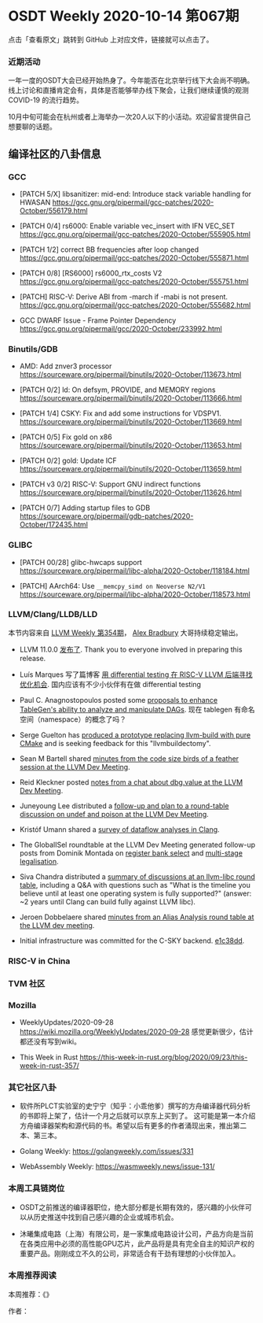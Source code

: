 # OSDT Weekly 2020-10-14 第067期

点击「查看原文」跳转到 GitHub 上对应文件，链接就可以点击了。

### 近期活动

一年一度的OSDT大会已经开始热身了。今年能否在北京举行线下大会尚不明确。线上讨论和直播肯定会有，具体是否能够举办线下聚会，让我们继续谨慎的观测 COVID-19 的流行趋势。

10月中旬可能会在杭州或者上海举办一次20人以下的小活动。欢迎留言提供自己想要聊的话题。

## 编译社区的八卦信息

### GCC

- [PATCH 5/X] libsanitizer: mid-end: Introduce stack variable handling for HWASAN
  https://gcc.gnu.org/pipermail/gcc-patches/2020-October/556179.html

- [PATCH 0/4] rs6000: Enable variable vec_insert with IFN VEC_SET
  https://gcc.gnu.org/pipermail/gcc-patches/2020-October/555905.html

- [PATCH 1/2] correct BB frequencies after loop changed
  https://gcc.gnu.org/pipermail/gcc-patches/2020-October/555871.html

- [PATCH 0/8] [RS6000] rs6000_rtx_costs V2
  https://gcc.gnu.org/pipermail/gcc-patches/2020-October/555751.html

- [PATCH] RISC-V: Derive ABI from -march if -mabi is not present.
  https://gcc.gnu.org/pipermail/gcc-patches/2020-October/555682.html

- GCC DWARF Issue - Frame Pointer Dependency
  https://gcc.gnu.org/pipermail/gcc/2020-October/233992.html

### Binutils/GDB

- AMD: Add znver3 processor
  https://sourceware.org/pipermail/binutils/2020-October/113673.html    

- [PATCH 0/2] ld: On defsym, PROVIDE, and MEMORY regions
  https://sourceware.org/pipermail/binutils/2020-October/113666.html

- [PATCH 1/4] CSKY: Fix and add some instructions for VDSPV1.
  https://sourceware.org/pipermail/binutils/2020-October/113669.html

- [PATCH 0/5] Fix gold on x86
  https://sourceware.org/pipermail/binutils/2020-October/113653.html

- [PATCH 0/2] gold: Update ICF
  https://sourceware.org/pipermail/binutils/2020-October/113659.html

- [PATCH v3 0/2] RISC-V: Support GNU indirect functions
  https://sourceware.org/pipermail/binutils/2020-October/113626.html

- [PATCH 0/7] Adding startup files to GDB
  https://sourceware.org/pipermail/gdb-patches/2020-October/172435.html

### GLIBC

- [PATCH 00/28] glibc-hwcaps support
  https://sourceware.org/pipermail/libc-alpha/2020-October/118184.html

- [PATCH] AArch64: Use `__memcpy_simd on Neoverse N2/V1`
  https://sourceware.org/pipermail/libc-alpha/2020-October/118573.html

### LLVM/Clang/LLDB/LLD

本节内容来自 [LLVM Weekly 第354期](http://llvmweekly.org/issue/354)，
[Alex Bradbury](https://www.linkedin.com/in/alex-bradbury/) 大哥持续稳定输出。

- LLVM 11.0.0 [发布了](http://lists.llvm.org/pipermail/llvm-dev/2020-October/145750.html).
  Thank you to everyone involved in preparing this release.

- Luís Marques 写了篇博客 [用 differential testing 在 RISC-V LLVM 后端寻找优化机会](https://www.lowrisc.org/blog/2020/10/how-we-used-differential-testing-to-rapidly-find-and-fix-missed-optimisation-opportunities-in-llvms-risc-v-backend/).
  国内应该有不少小伙伴有在做 differential testing

* Paul C. Anagnostopoulos posted some [proposals to enhance TableGen's ability to analyze and manipulate DAGs](http://lists.llvm.org/pipermail/llvm-dev/2020-October/145740.html).
  现在 tablegen 有命名空间（namespace）的概念了吗？

* Serge Guelton has [produced a prototype replacing llvm-build with pure CMake](http://lists.llvm.org/pipermail/llvm-dev/2020-October/145718.html) and is seeking feedback for this "llvmbuildectomy".

* Sean M Bartell shared [minutes from the code size birds of a feather session at the LLVM Dev Meeting](http://lists.llvm.org/pipermail/llvm-dev/2020-October/145639.html).

* Reid Kleckner posted [notes from a chat about dbg.value at the LLVM Dev Meeting](http://lists.llvm.org/pipermail/llvm-dev/2020-October/145697.html).

* Juneyoung Lee distributed a [follow-up and plan to a round-table discussion on undef and poison at the LLVM Dev Meeting](http://lists.llvm.org/pipermail/llvm-dev/2020-October/145692.html).

* Kristóf Umann shared a [survey of dataflow analyses in Clang](http://lists.llvm.org/pipermail/cfe-dev/2020-October/066937.html).

* The GlobalISel roundtable at the LLVM Dev Meeting generated follow-up posts from Dominik Montada on [register bank
select](http://lists.llvm.org/pipermail/llvm-dev/2020-October/145656.html) and [multi-stage legalisation](http://lists.llvm.org/pipermail/llvm-dev/2020-October/145654.html).

* Siva Chandra distributed a [summary of discussions at an llvm-libc round table](http://lists.llvm.org/pipermail/libc-dev/2020-October/000210.html), including a Q&A with questions such as "What is the timeline you believe until at least one operating system is fully supported?" (answer: ~2 years until Clang can build fully against LLVM libc).

* Jeroen Dobbelaere shared [minutes from an Alias Analysis round table at the LLVM dev meeting](http://lists.llvm.org/pipermail/llvm-dev/2020-October/145640.html).

* Initial infrastructure was committed for the C-SKY backend.
  [e1c38dd](https://reviews.llvm.org/rGe1c38dd55d9).

### RISC-V in China

### TVM 社区

### Mozilla

- WeeklyUpdates/2020-09-28
  https://wiki.mozilla.org/WeeklyUpdates/2020-09-28
  感觉更新很少，估计都还没有写到wiki。

- This Week in Rust
  https://this-week-in-rust.org/blog/2020/09/23/this-week-in-rust-357/

### 其它社区八卦

- 软件所PLCT实验室的史宁宁（知乎：小乖他爹）撰写的方舟编译器代码分析的书即将上架了，估计一个月之后就可以京东上买到了。
  这可能是第一本介绍方舟编译器架构和源代码的书。希望以后有更多的作者涌现出来，推出第二本、第三本。

- Golang Weekly:
  https://golangweekly.com/issues/331

- WebAssembly Weekly:
  https://wasmweekly.news/issue-131/

### 本周工具链岗位

- OSDT之前推送的编译器职位，绝大部分都是长期有效的，感兴趣的小伙伴可以从历史推送中找到自己感兴趣的企业或城市机会。

- 沐曦集成电路（上海）有限公司，是一家集成电路设计公司，产品方向是当前在各类应用中必须的高性能GPU芯片，此产品将是具有完全自主的知识产权的重要产品。刚刚成立不久的公司，非常适合有干劲有理想的小伙伴加入。

### 本周推荐阅读

本周推荐：《》

作者：

